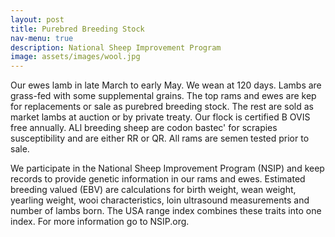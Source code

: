 ```yaml
---
layout: post
title: Purebred Breeding Stock
nav-menu: true
description: National Sheep Improvement Program
image: assets/images/wool.jpg
---
```


Our ewes lamb in late March to early May. We wean at 120 days. Lambs are grass-fed with some supplemental grains.
The top rams and ewes are kep for replacements or sale as purebred breeding stock. The rest are sold as market lambs
at auction or by private treaty.  Our flock is certified B OVIS free annually. ALl breeding sheep are codon bastec' for
scrapies susceptibility and are either RR or QR. All rams are semen tested prior to sale.

We participate in the National Sheep Improvement Program (NSIP) and keep records to provide genetic information in our
rams and ewes. Estimated breeding valued (EBV) are calculations for birth weight, wean weight, yearling weight, wooi
characteristics, loin ultrasound measurements and number of lambs born.  The USA range index combines these traits into
one index. For more information go to NSIP.org.
